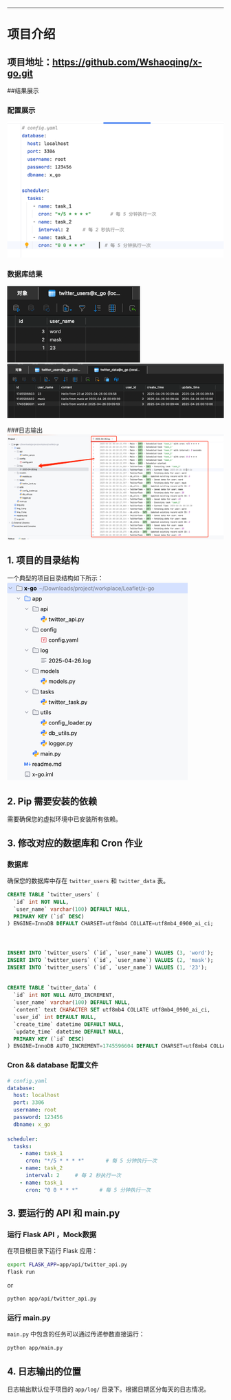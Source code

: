 
---


# 项目介绍
## 项目地址：https://github.com/Wshaoqing/x-go.git
##结果展示

### 配置展示
![./img_4.png](img_4.png)
### 数据库结果
![./img_1.png](img_1.png)
![./img_2.png](img_2.png)

###日志输出
![./img_3.png](img_3.png)


## 1. 项目的目录结构
一个典型的项目目录结构如下所示：
![./img.png](img.png)

## 2. Pip 需要安装的依赖
需要确保您的虚拟环境中已安装所有依赖。

## 3. 修改对应的数据库和 Cron 作业

### 数据库
确保您的数据库中存在 `twitter_users` 和 `twitter_data` 表。

```sql
CREATE TABLE `twitter_users` (
  `id` int NOT NULL,
  `user_name` varchar(100) DEFAULT NULL,
  PRIMARY KEY (`id` DESC)
) ENGINE=InnoDB DEFAULT CHARSET=utf8mb4 COLLATE=utf8mb4_0900_ai_ci;



INSERT INTO `twitter_users` (`id`, `user_name`) VALUES (3, 'word');
INSERT INTO `twitter_users` (`id`, `user_name`) VALUES (2, 'mask');
INSERT INTO `twitter_users` (`id`, `user_name`) VALUES (1, '23');

```

```sql

CREATE TABLE `twitter_data` (
  `id` int NOT NULL AUTO_INCREMENT,
  `user_name` varchar(100) DEFAULT NULL,
  `content` text CHARACTER SET utf8mb4 COLLATE utf8mb4_0900_ai_ci,
  `user_id` int DEFAULT NULL,
  `create_time` datetime DEFAULT NULL,
  `update_time` datetime DEFAULT NULL,
  PRIMARY KEY (`id` DESC)
) ENGINE=InnoDB AUTO_INCREMENT=1745596604 DEFAULT CHARSET=utf8mb4 COLLATE=utf8mb4_0900_ai_ci;
```

### Cron && database 配置文件

```yaml
# config.yaml
database:
  host: localhost
  port: 3306
  username: root
  password: 123456
  dbname: x_go

scheduler:
  tasks:
    - name: task_1
      cron: "*/5 * * * *"       # 每 5 分钟执行一次
    - name: task_2
      interval: 2     # 每 2 秒执行一次
    - name: task_1
      cron: "0 0 * * *"       # 每 5 分钟执行一次
```

## 3. 要运行的 API 和 main.py

### 运行 Flask API ，Mock数据
在项目根目录下运行 Flask 应用：
```bash
export FLASK_APP=app/api/twitter_api.py
flask run
```
or
```bash
python app/api/twitter_api.py
```

### 运行 main.py
`main.py` 中包含的任务可以通过传递参数直接运行：
```bash
python app/main.py
```

## 4. 日志输出的位置
日志输出默认位于项目的 `app/log/` 目录下。根据日期区分每天的日志情况。

